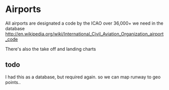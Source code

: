 # Airports #

All airports are designated a code by the ICAO over 36,000+ we need in the database
http://en.wikipedia.org/wiki/International_Civil_Aviation_Organization_airport_code


There's also the take off and landing charts

## todo ##
I had this as a database, but required again. so we can map runway to geo points..